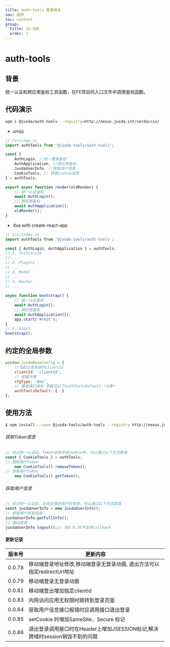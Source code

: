 ```yaml
---
title: auth-tools 登录相关
nav: 组件
toc: content
group: 
  title: JS-SDK
  order: 1
---
```


# auth-tools

## 背景

统一认证和跨应用鉴权工具函数，在FE项目的入口文件中调用鉴权函数。

## 代码演示
```bash
npm i @jusda/auth-tools --registry=http://nexus.jusda.int/verdaccio/
```


- umijs

```jsx | pure
// /src/app.js
import authTools from '@jusda-tools/auth-tools';

const { 
    AuthLogin, //统一登录鉴权
    AuthApplication, //跨应用鉴权
    JusdaUserInfo, //获取用户信息
    CookieTools, // 获取Cookie信息
} = authTools;

export async function render(oldRender) {
    // 统一认证鉴权
    await AuthLogin();
    // 跨应用鉴权
    await AuthApplication();
    oldRender();
}
```

- dva with create-react-app

```jsx | pure
// src/index.js
import authTools from '@jusda-tools/auth-tools';

const { AuthLogin, AuthApplication } = authTools;
// 1. Initialize
// ...
// 2. Plugins
// ...
// 3. Model
// ...
// 4. Router
// ...
  
async function bootstrap() {
    // 统一认证鉴权
    await AuthLogin();
    // 跨应用鉴权
    await AuthApplication(});
    app.start('#root');
}
// 5. Start
bootstrap();
```

## 约定的全局参数

```jsx | pure
window.jusdaBaseConfig = {
    //当前业务系统的clientId
    clientId: 'clientId',
    // 部署环境 
    cfgType: 'dev',
    // 覆盖接口地址 参数见以下authToolsDefault *对象*
    authToolsDefault: {  }
};
```

## 使用方法

```bash
$ npm install --save @jusda-tools/auth-tools --registry http://nexus.jusda.int/verdaccio/
```
###### 获取Token信息

```jsx | pure
// 经过统一认证后，Token会保存在Cookie中，可以通过以下方式取值
const { CookieTools } = authTools;
// 删除用户Token
    new CookieTools().removeToken();
// 获取用户Token
    new CookieTools().getToken();
```

###### 获取用户信息

```jsx | pure
// 经过统一认证后，全局会保存用户的信息，可以通过以下方式取值
const jusdaUserInfo = new JusdaUserInfo();
// 获取用户所有信息
jusdaUserInfo.getFullInfo();
// 退出登录
jusdaUserInfo.logout();// 在0.0.76不支持callback
```

#### 更新记录

| 版本号               | 更新内容                        
| ------------------ | --------------------------- 
| 0.0.78        | 移动端登录地址修改,移动端登录无登录动画, 退出方法可以指定redirectUrl地址             |
| 0.0.79        | 移动端登录无登录动画             |
| 0.0.81        | 移动端登出增加指定clientid             |
| 0.0.83        | 内网访问应用无权限时跳转到登录页面             |
| 0.0.84        | 获取用户信息接口报错时应调用接口退出登录             |
| 0.0.85        | setCookie 时增加SameSite、Secure 标记             |
| 0.0.86        | 退出登录调用接口时在Header上增加JSESSION标记,解决跨域时session销毁不到的问题             |

